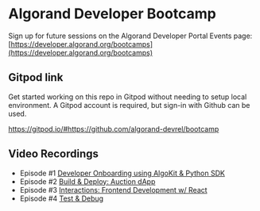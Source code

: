 # Algorand Developer Bootcamp
Sign up for future sessions on the Algorand Developer Portal Events page: [https://developer.algorand.org/bootcamps](https://developer.algorand.org/bootcamps)

## Gitpod link
Get started working on this repo in Gitpod without needing to setup local environment. A Gitpod account is required, but sign-in with Github can be used.

https://gitpod.io/#https://github.com/algorand-devrel/bootcamp

## Video Recordings
- Episode #1 [Developer Onboarding using AlgoKit & Python SDK](https://youtu.be/3fepZFk0aEQ)
- Episode #2 [Build & Deploy: Auction dApp](https://youtu.be/YPMwkgYMlPk)
- Episode #3 [Interactions: Frontend Development w/ React](https://youtu.be/DRvQeqxco5o)
- Episode #4 [Test & Debug](https://www.youtube.com/watch?v=Gq1Xc6m_eY4)
